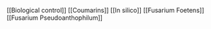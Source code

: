 [[Biological control]]
[[Coumarins]]
[[In silico]]
[[Fusarium Foetens]]
[[Fusarium Pseudoanthophilum]]
